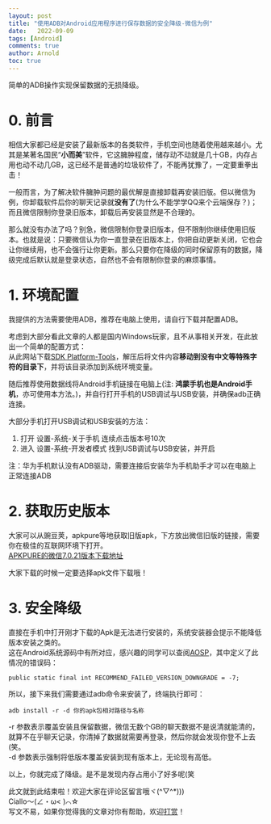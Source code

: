 ```yaml
---
layout: post
title: "使用ADB对Android应用程序进行保存数据的安全降级-微信为例"
date:   2022-09-09
tags: [Android]
comments: true
author: Arnold
toc: true
---
```

简单的ADB操作实现保留数据的无损降级。

<!-- more -->

# 0. 前言
相信大家都已经是安装了最新版本的各类软件，手机空间也随着使用越来越小。尤其是某著名国民“**小而美**”软件，它这臃肿程度，储存动不动就是几十GB，内存占用也动不动几GB，这已经不是普通的垃圾软件了，不能再犹豫了，一定要重拳出击！

一般而言，为了解决软件臃肿问题的最优解是直接卸载再安装旧版。但以微信为例，你卸载软件后你的聊天记录就**没有了**(为什么不能学学QQ来个云端保存？)；而且微信限制你登录旧版本，卸载后再安装显然是不合理的。

那么就没有办法了吗？别急，微信限制你登录旧版本，但不限制你继续使用旧版本。也就是说：只要微信认为你一直登录在旧版本上，你把自动更新关闭，它也会让你继续用，也不会强行让你更新。那么只要你在降级的同时保留原有的数据，降级完成后默认就是登录状态，自然也不会有限制你登录的麻烦事情。

# 1. 环境配置
我提供的方法需要使用ADB，推荐在电脑上使用，请自行下载并配置ADB。

考虑到大部分看此文章的人都是国内Windows玩家，且不从事相关开发，在此放出一个简单的配置方式：  
从此网站下载[SDK Platform-Tools](https://developer.android.com/studio/releases/platform-tools)，解压后将文件内容**移动到没有中文等特殊字符的目录下**，并将该目录添加到系统环境变量。

随后推荐使用数据线将Android手机链接在电脑上(注: **鸿蒙手机也是Android手机**，亦可使用本方法。)，并自行打开手机的USB调试与USB安装，并确保adb正确连接。

大部分手机打开USB调试和USB安装的方法：
1. 打开 设置-系统-关于手机 连续点击版本号10次
2. 进入 设置-系统-开发者模式 找到USB调试与USB安装，并开启

注：华为手机默认没有ADB驱动，需要连接后安装华为手机助手才可以在电脑上正常连接ADB

# 2. 获取历史版本
大家可以从豌豆荚，apkpure等地获取旧版apk，下方放出微信旧版的链接，需要你在极佳的互联网环境下打开。  
[APKPURE的微信7.0.21版本下载地址](https://apkpure.com/cn/wechat/com.tencent.mm/download/1783-APK?from=popup%2Fversion)

大家下载的时候一定要选择apk文件下载哦！

# 3. 安全降级
直接在手机中打开刚才下载的Apk是无法进行安装的，系统安装器会提示不能降低版本安装之类的。  
这在Android系统源码中有所对应，感兴趣的同学可以查阅[AOSP](frameworks/base/core/java/com/android/internal/content/PackageHelper.java)，其中定义了此情况的错误码：
```
public static final int RECOMMEND_FAILED_VERSION_DOWNGRADE = -7;
```
所以，接下来我们需要通过adb命令来安装了，终端执行即可：
```
adb install -r -d 你的apk包相对路径与名称
```
-r 参数表示覆盖安装且保留数据，微信无数个GB的聊天数据不是说清就能清的，就算不在乎聊天记录，你清掉了数据就需要再登录，然后你就会发现你登不上去(笑。  
-d 参数表示强制将低版本覆盖安装到现有版本上，无论现有高低。

以上，你就完成了降级。是不是发现内存占用小了好多呢(笑

此文就到此结束啦！欢迎大家在评论区留言哦ヾ(^▽^*)))  
Ciallo～(∠・ω< )⌒☆​  
写文不易，如果你觉得我的文章对你有帮助，欢迎[打赏](https://arnold117.github.io/likes/)！